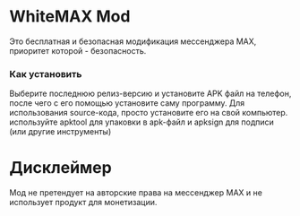 # WhiteMAX Mod

Это бесплатная и безопасная модификация мессенджера MAX, приоритет которой - безопасность.

### Как установить

Выберите последнюю релиз-версию и установите APK файл на телефон, после чего с его помощью установите саму программу.
Для использования source-кода, просто установите его на свой компьютер. используйте apktool для упаковки в apk-файл и apksign для подписи (или другие инструменты)

# Дисклеймер

Мод не претендует на авторские права на мессенджер MAX и не использует продукт для монетизации.
